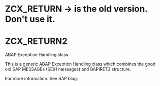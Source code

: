 # ZCX_RETURN -> is the old version. Don't use it.

# ZCX_RETURN2
ABAP Exception Handling class

This is a generic ABAP Exception Handling class which combines the good old SAP MESSAGEs (SE91 messages) and BAPIRET2 structure.

For more information.
See SAP blog: <todo>
